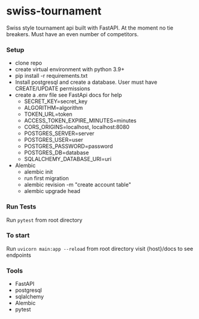 # swiss-tournament
Swiss style tournament api built with FastAPI. At the moment no tie breakers. Must have an even number of competitors.

### Setup

- clone repo
- create virtual environment with python 3.9+
- pip install -r requirements.txt
- Install postgresql and create a database. User must have CREATE/UPDATE permissions
- create a .env file see FastApi docs for help
    - SECRET_KEY=secret_key
    - ALGORITHM=algorithm
    - TOKEN_URL=token
    - ACCESS_TOKEN_EXPIRE_MINUTES=minutes
    - CORS_ORIGINS=localhost, localhost:8080
    - POSTGRES_SERVER=server
    - POSTGRES_USER=user
    - POSTGRES_PASSWORD=password
    - POSTGRES_DB=database
    - SQLALCHEMY_DATABASE_URI=uri
- Alembic
    - alembic init
    - run first migration
    - alembic revision -m "create account table"
    - alembic upgrade head

### Run Tests
Run `pytest` from root directory

### To start

Run `uvicorn main:app --reload` from root directory
visit {host}/docs to see endpoints

### Tools

- FastAPI
- postgresql
- sqlalchemy
- Alembic
- pytest
